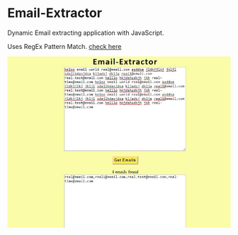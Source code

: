 # Email-Extractor

Dynamic Email extracting application with JavaScript.

Uses RegEx Pattern Match. <a href = "https://manoharys.github.io/Email-Extractor/" > check here </a>

<img src = "https://github.com/manoharys/Email-Extractor/blob/master/screenshot.JPG">
